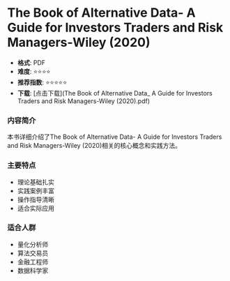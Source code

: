 # The Book of Alternative Data- A Guide for Investors Traders and Risk Managers-Wiley (2020)

- **格式**: PDF
- **难度**: ⭐⭐⭐⭐
- **推荐指数**: ⭐⭐⭐⭐⭐
- **下载**: [点击下载](The Book of Alternative Data_ A Guide for Investors Traders and Risk Managers-Wiley (2020).pdf)

### 内容简介
本书详细介绍了The Book of Alternative Data- A Guide for Investors Traders and Risk Managers-Wiley (2020)相关的核心概念和实践方法。

### 主要特点
- 理论基础扎实
- 实践案例丰富
- 操作指导清晰
- 适合实际应用

### 适合人群
- 量化分析师
- 算法交易员
- 金融工程师
- 数据科学家
